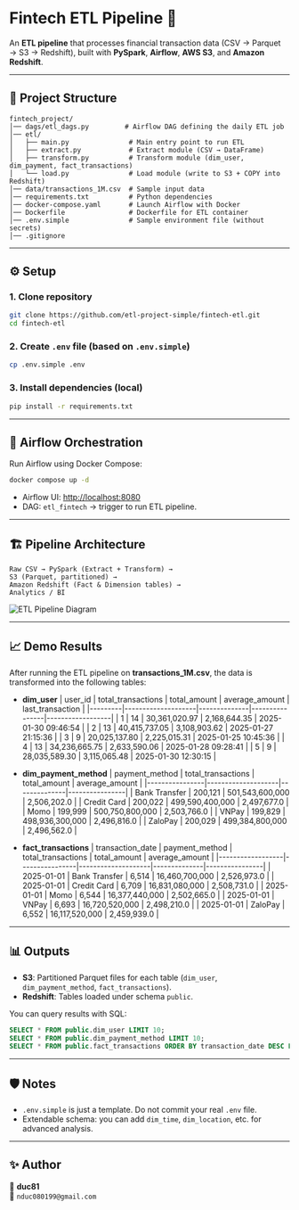 # Fintech ETL Pipeline 🚀

An **ETL pipeline** that processes financial transaction data (CSV → Parquet → S3 → Redshift), built with **PySpark**, **Airflow**, **AWS S3**, and **Amazon Redshift**.

---

## 📂 Project Structure

```
fintech_project/
│── dags/etl_dags.py         # Airflow DAG defining the daily ETL job
│── etl/
│   ├── main.py               # Main entry point to run ETL
│   ├── extract.py            # Extract module (CSV → DataFrame)
│   ├── transform.py          # Transform module (dim_user, dim_payment, fact_transactions)
│   └── load.py               # Load module (write to S3 + COPY into Redshift)
│── data/transactions_1M.csv  # Sample input data
│── requirements.txt          # Python dependencies
│── docker-compose.yaml       # Launch Airflow with Docker
│── Dockerfile                # Dockerfile for ETL container
│── .env.simple               # Sample environment file (without secrets)
│── .gitignore
```

---

## ⚙️ Setup

### 1. Clone repository
```bash
git clone https://github.com/etl-project-simple/fintech-etl.git
cd fintech-etl
```

### 2. Create `.env` file (based on `.env.simple`)
```bash
cp .env.simple .env
```

### 3. Install dependencies (local)
```bash
pip install -r requirements.txt
```

---

## 🚀 Airflow Orchestration

Run Airflow using Docker Compose:
```bash
docker compose up -d
```

- Airflow UI: [http://localhost:8080](http://localhost:8080)  
- DAG: `etl_fintech` → trigger to run ETL pipeline.

---

## 🏗️ Pipeline Architecture

```
Raw CSV → PySpark (Extract + Transform) → 
S3 (Parquet, partitioned) → 
Amazon Redshift (Fact & Dimension tables) → 
Analytics / BI
```

![ETL Pipeline Diagram](docs/etl_pipeline.png)

---

## 📈 Demo Results

After running the ETL pipeline on **transactions_1M.csv**, the data is transformed into the following tables:

- **dim_user**
  | user_id | total_transactions | total_amount | average_amount | last_transaction |
  |---------|--------------------|--------------|----------------|------------------|
  | 1 | 14 | 30,361,020.97 | 2,168,644.35 | 2025-01-30 09:46:54 |
  | 2 | 13 | 40,415,737.05 | 3,108,903.62 | 2025-01-27 21:15:36 |
  | 3 | 9  | 20,025,137.80 | 2,225,015.31 | 2025-01-25 10:45:36 |
  | 4 | 13 | 34,236,665.75 | 2,633,590.06 | 2025-01-28 09:28:41 |
  | 5 | 9  | 28,035,589.30 | 3,115,065.48 | 2025-01-30 12:30:15 |

- **dim_payment_method**
  | payment_method | total_transactions | total_amount | average_amount |
  |----------------|--------------------|--------------|----------------|
  | Bank Transfer  | 200,121 | 501,543,600,000 | 2,506,202.0 |
  | Credit Card    | 200,022 | 499,590,400,000 | 2,497,677.0 |
  | Momo           | 199,999 | 500,750,800,000 | 2,503,766.0 |
  | VNPay          | 199,829 | 498,936,300,000 | 2,496,816.0 |
  | ZaloPay        | 200,029 | 499,384,800,000 | 2,496,562.0 |

- **fact_transactions**
  | transaction_date | payment_method | total_transactions | total_amount | average_amount |
  |------------------|----------------|--------------------|--------------|----------------|
  | 2025-01-01 | Bank Transfer | 6,514 | 16,460,700,000 | 2,526,973.0 |
  | 2025-01-01 | Credit Card   | 6,709 | 16,831,080,000 | 2,508,731.0 |
  | 2025-01-01 | Momo          | 6,544 | 16,377,440,000 | 2,502,665.0 |
  | 2025-01-01 | VNPay         | 6,693 | 16,720,520,000 | 2,498,210.0 |
  | 2025-01-01 | ZaloPay       | 6,552 | 16,117,520,000 | 2,459,939.0 |

---

## 📊 Outputs

- **S3**: Partitioned Parquet files for each table (`dim_user`, `dim_payment_method`, `fact_transactions`).  
- **Redshift**: Tables loaded under schema `public`.  

You can query results with SQL:

```sql
SELECT * FROM public.dim_user LIMIT 10;
SELECT * FROM public.dim_payment_method LIMIT 10;
SELECT * FROM public.fact_transactions ORDER BY transaction_date DESC LIMIT 10;
```

---

## 🛡️ Notes

- `.env.simple` is just a template. Do not commit your real `.env` file.  
- Extendable schema: you can add `dim_time`, `dim_location`, etc. for advanced analysis.  

---

## ✨ Author
👤 **duc81**  
📧 `nduc080199@gmail.com`  
